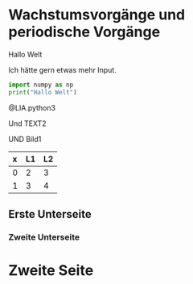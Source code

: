 <!--

import: https://raw.githubusercontent.com/LiaScript/CodeRunner/master/README.md
-->


# Wachstumsvorgänge und periodische Vorgänge

Hallo Welt

Ich hätte gern etwas mehr Input.

```python
import numpy as np
print("Hallo Welt")
```
@LIA.python3

Und TEXT2

UND Bild1

<!-- 
data-ylabel="s in cm" 
data-xlabel="t in s"
-->
| x          | L1         | L2          |
| :--------- | :--------- | :---------  | 
| 0          | 2          | 3           |
| 1          | 3          | 4           |



## Erste Unterseite

### Zweite Unterseite

# Zweite Seite